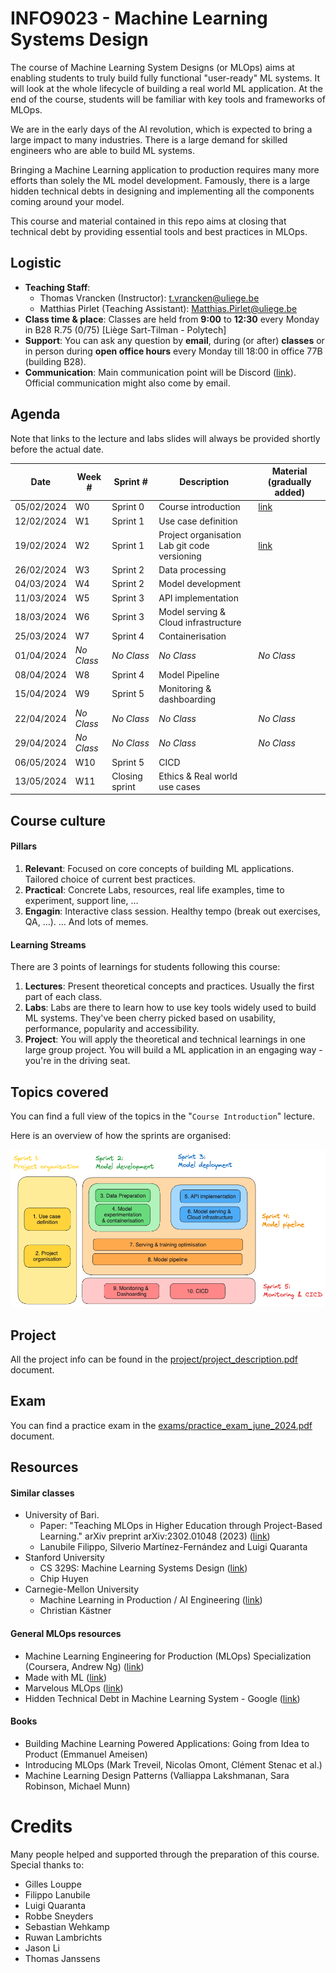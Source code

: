 # INFO9023 - Machine Learning Systems Design

The course of Machine Learning System Designs (or MLOps) aims at enabling students to truly build fully functional "user-ready" ML systems. It will look at the whole lifecycle of building a real world ML application. At the end of the course, students will be familiar with key tools and frameworks of MLOps.

We are in the early days of the AI revolution, which is expected to bring a large impact to many industries. There is a large demand for skilled engineers who are able to build ML systems.

Bringing a Machine Learning application to production requires many more efforts than solely the ML model development. Famously, there is a large hidden technical debts in designing and implementing all the components coming around your model.

This course and material contained in this repo aims at closing that technical debt by providing essential tools and best practices in MLOps.

## Logistic
- **Teaching Staff**: 
  - Thomas Vrancken (Instructor): t.vrancken@uliege.be
  - Matthias Pirlet (Teaching Assistant): Matthias.Pirlet@uliege.be 
- **Class time & place**: Classes are held from **9:00** to **12:30** every Monday in B28 R.75 (0/75) [Liège Sart-Tilman - Polytech]
- **Support**: You can ask any question by **email**, during (or after) **classes** or in person during **open office hours** every Monday till 18:00 in office 77B (building B28).
- **Communication**: Main communication point will be Discord ([link](https://discord.gg/4jsySN4z)). Official communication might also come by email.

## Agenda

Note that links to the lecture and labs slides will always be provided shortly before the actual date.

| Date       | Week #     | Sprint #       | Description                                       | Material (gradually added)                  |
|------------|------------|----------------|---------------------------------------------------|---------------------------------------------|
| 05/02/2024 | W0         | Sprint 0       | Course introduction                               | [link](lectures/00_course_introduction.pdf) |
| 12/02/2024 | W1         | Sprint 1       | Use case definition                               |                                             |
| 19/02/2024 | W2         | Sprint 1       | Project organisation<br/> Lab git code versioning | [link](labs/02_lab_git_code_versioning.pdf) |
| 26/02/2024 | W3         | Sprint 2       | Data processing                                   |                                             |
| 04/03/2024 | W4         | Sprint 2       | Model development                                 |                                             |
| 11/03/2024 | W5         | Sprint 3       | API implementation                                |                                             |
| 18/03/2024 | W6         | Sprint 3       | Model serving & Cloud infrastructure              |                                             |
| 25/03/2024 | W7         | Sprint 4       | Containerisation                                  |                                             |
| 01/04/2024 | _No Class_ | _No Class_     | _No Class_                                        | _No Class_                                  |
| 08/04/2024 | W8         | Sprint 4       | Model Pipeline                                    |                                             |
| 15/04/2024 | W9         | Sprint 5       | Monitoring & dashboarding                         |                                             |
| 22/04/2024 | _No Class_ | _No Class_     | _No Class_                                        | _No Class_                                  |
| 29/04/2024 | _No Class_ | _No Class_     | _No Class_                                        | _No Class_                                  |
| 06/05/2024 | W10        | Sprint 5       | CICD                                              |                                             |
| 13/05/2024 | W11        | Closing sprint | Ethics & Real world use cases                     |                                             |

## Course culture

#### Pillars
1. **Relevant**: Focused on core concepts of building ML applications. Tailored choice of current best practices.
2. **Practical**: Concrete Labs, resources, real life examples, time to experiment, support line, …
3. **Engagin**: Interactive class session. Healthy tempo (break out exercises, QA, …). … And lots of memes.

#### Learning Streams
There are 3 points of learnings for students following this course:
1. **Lectures**: Present theoretical concepts and practices. Usually the first part of each class.
2. **Labs**: Labs are there to learn how to use key tools widely used to build ML systems. They've been cherry picked based on usability, performance, popularity and accessibility. 
3. **Project**: You will apply the theoretical and technical learnings in one large group project. You will build a ML application in an engaging way - you're in the driving seat.

## Topics covered

You can find a full view of the topics in the "`Course Introduction`" lecture.

Here is an overview of how the sprints are organised:

![Topics overview](figures/classes_overview.png)

## Project 

All the project info can be found in the [project/project_description.pdf](project/project_description.pdf) document.

## Exam 

You can find a practice exam in the [exams/practice_exam_june_2024.pdf](exams/practice_exam_june_2024.pdf) document.

## Resources

#### Similar classes
- University of Bari.
  - Paper: "Teaching MLOps in Higher Education through Project-Based Learning." arXiv preprint arXiv:2302.01048 (2023) ([link](https://upcommons.upc.edu/bitstream/handle/2117/390805/ICSE_SEET_2023_MLOps.pdf?sequence=3))
  - Lanubile Filippo, Silverio Martínez-Fernández and Luigi Quaranta
- Stanford University
  - CS 329S: Machine Learning Systems Design ([link](https://stanford-cs329s.github.io/))
  - Chip Huyen
- Carnegie-Mellon University
  - Machine Learning in Production / AI Engineering ([link](https://ckaestne.github.io/seai/)) 
  - Christian Kästner

#### General MLOps resources
- Machine Learning Engineering for Production (MLOps) Specialization (Coursera, Andrew Ng) ([link](https://www.coursera.org/specializations/machine-learning-engineering-for-production-mlops?utm_campaign=video-youtube-mlops-video-series&utm_medium=institutions&utm_source=deeplearning-ai))
- Made with ML ([link](https://madewithml.com/))
- Marvelous MLOps ([link](https://marvelousmlops.substack.com/))
- Hidden Technical Debt in Machine Learning System - Google ([link](https://proceedings.neurips.cc/paper_files/paper/2015/file/86df7dcfd896fcaf2674f757a2463eba-Paper.pdf))

#### Books
- Building Machine Learning Powered Applications: Going from Idea to Product (Emmanuel Ameisen)
- Introducing MLOps (Mark Treveil, Nicolas Omont, Clément Stenac et al.)
- Machine Learning Design Patterns (Valliappa Lakshmanan, Sara Robinson, Michael Munn)

# Credits

Many people helped and supported through the preparation of this course. Special thanks to:
- Gilles Louppe
- Filippo Lanubile
- Luigi Quaranta
- Robbe Sneyders
- Sebastian Wehkamp
- Ruwan Lambrichts
- Jason Li
- Thomas Janssens